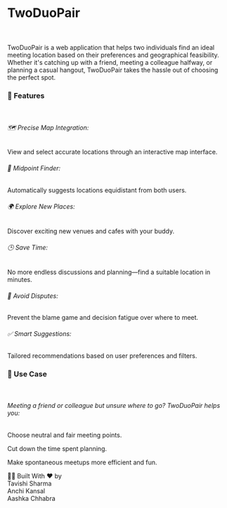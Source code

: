 <h1>TwoDuoPair</h1>
<br>
<br>
TwoDuoPair is a web application that helps two individuals find an ideal meeting location based on their preferences and geographical feasibility. Whether it's catching up with a friend, meeting a colleague halfway, or planning a casual hangout, TwoDuoPair takes the hassle out of choosing the perfect spot.

<h3>🚀 Features </h3>
<br>
<h6>🗺️ Precise Map Integration:</h6> View and select accurate locations through an interactive map interface.

<h6>👫 Midpoint Finder:</h6> Automatically suggests locations equidistant from both users.

<h6>🌍 Explore New Places:</h6> Discover exciting new venues and cafes with your buddy.

<h6>🕒 Save Time:</h6> No more endless discussions and planning—find a suitable location in minutes.

<h6>🤝 Avoid Disputes:</h6> Prevent the blame game and decision fatigue over where to meet.

<h6>✅ Smart Suggestions:</h6> Tailored recommendations based on user preferences and filters.

<h3>🎯 Use Case </h3>
<br>
<h6>Meeting a friend or colleague but unsure where to go? TwoDuoPair helps you:</h6>

Choose neutral and fair meeting points.

Cut down the time spent planning.

Make spontaneous meetups more efficient and fun.

👩‍💻 Built With ❤️ by
<br>
Tavishi Sharma
<br>
Anchi Kansal
<br>
Aashka Chhabra
